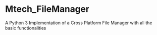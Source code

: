 # Mtech_FileManager
A Python 3 Implementation of a Cross Platform File Manager with all the basic functionalities

